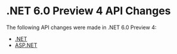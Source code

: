 # .NET 6.0 Preview 4 API Changes

The following API changes were made in .NET 6.0 Preview 4:

- [.NET](./.Net/6.0-preview4.md)
- [ASP.NET](./Asp.Net/6.0-preview4.md)
